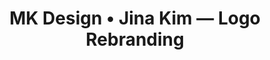 ---
href: "/projects/jina-kim/"
image: "/images/blue-starfish.jpg"
alt: "Jina Kim logo mockup"
title: "MK Design • Jina Kim — Logo Rebranding"
seo: "A logo rebranding case study focused on refreshing the branding for Jina Kim, a popular culture, fashion, and lifestyle content creator."
previousurl: "/projects/hjzm-posters/"
name: "Jina Kim — Branding"
nexturl: "#"
dates: "2019"
brief: |
  Jina Kim is a content creator on <a href="https://www.youtube.com/user/itsjinakim">YouTube</a> and <a href="https://www.instagram.com/itsjinakim/">Instagram</a> making fashion and lifestyle videos with respect to Korean culture. She wanted to <b>refresh her branding, but stay true to her fanbase.</b>
  <p class="milli push-1-2">Here’s a snapshot of how the branding looked in 2019:</p>
  <img src="/images/blue-starfish.jpg" class="img-flex pad-b" alt="">
research: |
  The very beginning of this process involved an analysis of all available and relevant digital engagement metrics.
  <p class="milli">From this research, four key pieces about her brand, content, and audience were identified:</p>
  <ul class="milli push-0">
    <li class="push-1-2">Her audience <b>values her honesty</b></li>
    <li class="push-1-2">Her viewership is <b>international</b>, and the core audience is <b>very dedicated</b></li>
    <li class="push-1-2">Korean content and keywords work really well to <b>encourage views and new subscriptions</b> to her channel</li>
    <li class="push-0">K-pop and dating-type content is <b>consistently, and sustainably popular</b></li>
  </ul>
research-image: "/images/blue-starfish.jpg"
ideate: |
  Three different avenues for a word mark were considered in this stage:
  <p class="push-0 milli">A sharp, geometric word mark that could be deconstructed to <b>write Jina in both English and Korean;</b></p>
  <img src="/images/blue-starfish.jpg" class="img-flex pad-b pad-t" alt="">
  <p class="push-0 milli">A handwritten-style word mark, that would mimic the brand name as a signature, <b>based on Jina’s handwriting;</b> and</p>
  <img src="/images/blue-starfish.jpg" class="img-flex pad-b pad-t" alt="">
  <p class="push-0 milli">A word mark based on existing script fonts, <b>styled with individual customized attributes</b> to make it her own.</p>
ideate-image: "/images/blue-starfish.jpg"
create: |
  <b>The signature style was the winner amongst the logo concepts.</b> After several iterations, it evolved into the word mark that represents Jina’s brand today:
  <p class="milli">Before the final hand-off, a review of existing domestic trademarks was also conducted for Jina. This was to ensure every effort was made to give her the option of trademarking her logo.</p>
  <p class="milli">The time from initial consultation to the final product was just under four weeks, and happily, the final product was well-received by both Jina and her audience.</p>
  <p class="push-0 milli">If you're interested in seeing this branding in action, or even in checking out Jina's content— she's fabulous!— you can <a href="https://www.youtube.com/user/itsjinakim">click here!</a></p>
create-image: "/images/blue-starfish.jpg"
finalproduct: |
  The finalized logo for Jina’s brand is rhythmic, feminine, and clean. The wave-like qualities make it visually consistent and calming, and resemble Jina’s oceanic hometown of Incheon.
  <p class="push-0 milli">We kept the logo simple, to make it more accessible for an international audience. It also meets the minimum width specifications for embroidery, which was an extremely important consideration for Jina’s clothing line.</p>
finalproduct-image: "/images/blue-starfish.jpg"
finalproduct-mockup1: "/images/blue-starfish.jpg"
---